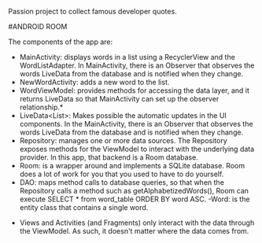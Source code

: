 Passion project to collect famous developer quotes.

#ANDROID ROOM

The components of the app are:

- MainActivity: displays words in a list using a RecyclerView and the WordListAdapter. In MainActivity, there is an Observer that observes the words LiveData from the database and is notified when they change.
- NewWordActivity: adds a new word to the list.
- WordViewModel: provides methods for accessing the data layer, and it returns LiveData so that MainActivity can set up the observer relationship.*
- LiveData<List<Word>>: Makes possible the automatic updates in the UI components. In the MainActivity, there is an Observer that observes the words LiveData from the database and is notified when they change.
- Repository: manages one or more data sources. The Repository exposes methods for the ViewModel to interact with the underlying data provider. In this app, that backend is a Room database.
- Room: is a wrapper around and implements a SQLite database. Room does a lot of work for you that you used to have to do yourself.
- DAO: maps method calls to database queries, so that when the Repository calls a method such as getAlphabetizedWords(), Room can execute SELECT * from word_table ORDER BY word ASC.
-Word: is the entity class that contains a single word.
* Views and Activities (and Fragments) only interact with the data through the ViewModel. As such, it doesn't matter where the data comes from.
